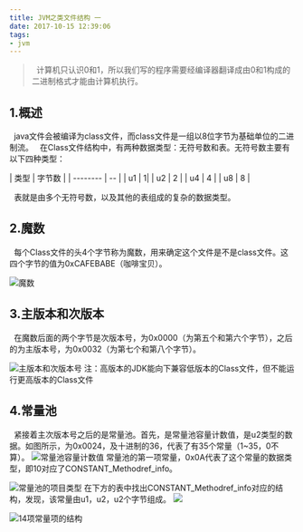 ```yaml
---
title: JVM之类文件结构 一
date: 2017-10-15 12:39:06
tags:
- jvm
---
```

>   计算机只认识0和1，所以我们写的程序需要经编译器翻译成由0和1构成的二进制格式才能由计算机执行。

## 1.概述
  java文件会被编译为class文件，而class文件是一组以8位字节为基础单位的二进制流。
  在Class文件结构中，有两种数据类型：无符号数和表。无符号数主要有以下四种类型：

| 类型        | 字节数    |
    | --------   | --  |
    | u1        | 1| 
    | u2        | 2      |
    | u4        | 4      | 
    | u8      | 8     |

  表就是由多个无符号数，以及其他的表组成的复杂的数据类型。
## 2.魔数
  每个Class文件的头4个字节称为魔数，用来确定这个文件是不是class文件。这四个字节的值为0xCAFEBABE（咖啡宝贝）。

![魔数](http://upload-images.jianshu.io/upload_images/6555928-fa76ff8c2978c991.png?imageMogr2/auto-orient/strip%7CimageView2/2/w/1240)
## 3.主版本和次版本
  在魔数后面的两个字节是次版本号，为0x0000（为第五个和第六个字节），之后的为主版本号，为0x0032（为第七个和第八个字节）。

![主版本和次版本号](http://upload-images.jianshu.io/upload_images/6555928-441876876e4e720a.png?imageMogr2/auto-orient/strip%7CimageView2/2/w/1240)
注：高版本的JDK能向下兼容低版本的Class文件，但不能运行更高版本的Class文件
## 4.常量池
  紧接着主次版本号之后的是常量池。首先，是常量池容量计数值，是u2类型的数据。如图所示，为0x0024，及十进制的36，代表了有35个常量（1~35，0不算）。
![常量池容量计数值](http://upload-images.jianshu.io/upload_images/6555928-d774654363f55d45.png?imageMogr2/auto-orient/strip%7CimageView2/2/w/1240)
常量池的第一项常量，0x0A代表了这个常量的数据类型，即10对应了CONSTANT_Methodref_info。

![常量池的项目类型](http://upload-images.jianshu.io/upload_images/6555928-c33864c64f046140.png?imageMogr2/auto-orient/strip%7CimageView2/2/w/1240)
在下方的表中找出CONSTANT_Methodref_info对应的结构，发现，该常量由u1，u2，u2个字节组成。
![](http://upload-images.jianshu.io/upload_images/6555928-c6a55deb9b8cc00f.png?imageMogr2/auto-orient/strip%7CimageView2/2/w/1240)


![14项常量项的结构](http://upload-images.jianshu.io/upload_images/6555928-cc531c3a5904a815.png?imageMogr2/auto-orient/strip%7CimageView2/2/w/1240)
